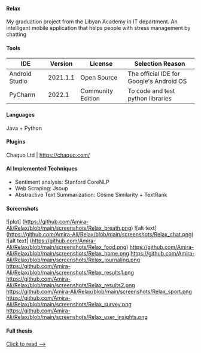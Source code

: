 #### Relax
My graduation project from the Libyan Academy in IT department.
An intelligent mobile application that helps people with stress management by chatting

#### Tools
IDE            | Version | License | Selection Reason
--- | --- | --- | ---
Android Studio | 2021.1.1 | Open Source | The official IDE for Google's Android OS
PyCharm        | 2022.1   | Community Edition | To code and test python libraries

#### Languages
Java + Python

#### Plugins
Chaquo Ltd | https://chaquo.com/

#### AI Implemented Techniques 
- Sentiment analysis: Stanford CoreNLP 
- Web Scraping: Jsoup
- Abstractive Text Summarization: Cosine Similarity + TextRank

#### Screenshots
![plot] (https://github.com/Amira-Ali/Relax/blob/main/screenshots/Relax_breath.png)
![alt text] (https://github.com/Amira-Ali/Relax/blob/main/screenshots/Relax_chat.png)
![alt text] (https://github.com/Amira-Ali/Relax/blob/main/screenshots/Relax_food.png)
https://github.com/Amira-Ali/Relax/blob/main/screenshots/Relax_home.png
https://github.com/Amira-Ali/Relax/blob/main/screenshots/Relax_journaling.png
https://github.com/Amira-Ali/Relax/blob/main/screenshots/Relax_results1.png
https://github.com/Amira-Ali/Relax/blob/main/screenshots/Relax_results2.png
https://github.com/Amira-Ali/Relax/blob/main/screenshots/Relax_sport.png
https://github.com/Amira-Ali/Relax/blob/main/screenshots/Relax_survey.png
https://github.com/Amira-Ali/Relax/blob/main/screenshots/Relax_user_insights.png


#### Full thesis 
[Click to read -->](https://github.com/Amira-Ali/Relax/blob/main/MSc%20Thesis.pdf)




